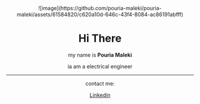 <div align="center">
  ![image](https://github.com/pouria-maleki/pouria-maleki/assets/61584820/c620a10d-646c-43f4-8084-ac86191abfff)
  <h1>Hi There</h1>
  <p>my name is <strong>Pouria Maleki</strong></p>
  <p>ia am a electrical engineer</p>
  <hr>
  <p>contact me: </p>
  <a href="https://www.linkedin.com/in/pouria-maleki/">Linkedin</a>
</div>

